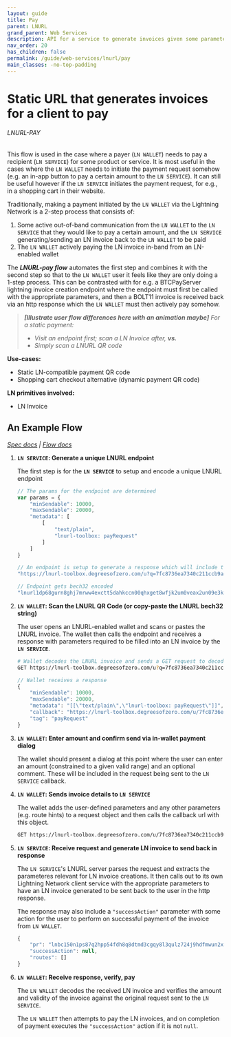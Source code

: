 ```yaml
---
layout: guide
title: Pay
parent: LNURL
grand_parent: Web Services
description: API for a service to generate invoices given some parameters.
nav_order: 20
has_children: false
permalink: /guide/web-services/lnurl/pay
main_classes: -no-top-padding
---
```


# Static URL that generates invoices for a client to pay
###### LNURL-PAY

This flow is used in the case where a payer (`LN WALLET`) needs to pay a recipient (`LN SERVICE`) for some product or service. It is most useful in the cases where the `LN WALLET` needs to initiate the payment request somehow (e.g. an in-app button to pay a certain amount to the `LN SERVICE`). It can still be useful however if the `LN SERVICE` initiates the payment request, for e.g., in a shopping cart in their website.

Traditionally, making a payment initiated by the `LN WALLET` via the Lightning Network is a 2-step process that consists of:
1. Some active out-of-band communication from the `LN WALLET` to the `LN SERVICE` that they would like to pay a certain amount, and the `LN SERVICE` generating/sending an LN invoice back to the `LN WALLET` to be paid
1. The `LN WALLET` actively paying the LN invoice in-band from an LN-enabled wallet

The ***LNURL-pay flow*** automates the first step and combines it with the second step so that to the `LN WALLET` user it feels like they are only doing a 1-step process. This can be contrasted with for e.g. a BTCPayServer lightning invoice creation endpoint where the endpoint must first be called with the appropriate parameters, and then a BOLT11 invoice is received back via an http response which the `LN WALLET` must then actively pay somehow.

> _**[Illustrate user flow differences here with an animation maybe]**_
> _For a static payment:_
> - _Visit an endpoint first; scan a LN Invoice after, **vs.**_
> - _Simply scan a LNURL QR code_

**Use-cases:**
- Static LN-compatible payment QR code
- Shopping cart checkout alternative (dynamic payment QR code)

**LN primitives involved:**
- LN Invoice

## An Example Flow
_[Spec docs](https://github.com/fiatjaf/lnurl-rfc/blob/master/lnurl-pay.md) | [Flow docs](https://xn--57h.bigsun.xyz/lnurl-pay-flow.txt)_

1. **``LN SERVICE``: Generate a unique LNURL endpoint**

    The first step is for the **`LN SERVICE`** to setup and encode a unique LNURL endpoint

    ```js
    // The params for the endpoint are determined
    var params = {
        "minSendable": 10000,
        "maxSendable": 20000,
        "metadata": [
            [
                "text/plain",
                "lnurl-toolbox: payRequest"
            ]
        ]
    }

    // An endpoint is setup to generate a response which will include the 'params'
    "https://lnurl-toolbox.degreesofzero.com/u?q=7fc8736ea7340c211ccb9a7bc0a6c5280456ac319ae4c2afc09b24d37bdd489b"

    // Endpoint gets bech32 encoded
    "lnurl1dp68gurn8ghj7mrww4exctt5dahkccn00qhxget8wfjk2um0veax2un09e3k7mf0w5lhz0fhve3nsdenxejkzdenxscxxv33x93kxc3evymkycesvymxxdfj8qcrgdfkv93nxvfev9jngcejv9nxxvpevgergepnxa3xgep58qukyakqmda"
    ```

1. **`LN WALLET`: Scan the LNURL QR Code (or copy-paste the LNURL bech32 string)**

    The user opens an LNURL-enabled wallet and scans or pastes the LNURL invoice. The wallet then calls the endpoint and receives a response with parameters required to be filled into an LN invoice by the **`LN SERVICE`**.

    ```sh
    # Wallet decodes the LNURL invoice and sends a GET request to decoded url
    GET https://lnurl-toolbox.degreesofzero.com/u?q=7fc8736ea7340c211ccb9a7bc0a6c5280456ac319ae4c2afc09b24d37bdd489b
    ```

    ```js
    // Wallet receives a response
    {
        "minSendable": 10000,
        "maxSendable": 20000,
        "metadata": "[[\"text/plain\",\"lnurl-toolbox: payRequest\"]]",
        "callback": "https://lnurl-toolbox.degreesofzero.com/u/7fc8736ea7340c211ccb9a7bc0a6c5280456ac319ae4c2afc09b24d37bdd489b",
        "tag": "payRequest"
    }
    ```

1. **`LN WALLET`: Enter amount and confirm send via in-wallet payment dialog**

    The wallet should present a dialog at this point where the user can enter an amount (constrained to a given valid range) and an optional comment. These will be included in the request being sent to the ``LN SERVICE`` callback.

1. **`LN WALLET`: Sends invoice details to `LN SERVICE`**

    The wallet adds the user-defined parameters and any other parameters (e.g. route hints) to a request object and then calls the callback url with this object.

    ```sh
    GET https://lnurl-toolbox.degreesofzero.com/u/7fc8736ea7340c211ccb9a7bc0a6c5280456ac319ae4c2afc09b24d37bdd489b?amount=15000

    ```

1. **`LN SERVICE`: Receive request and generate LN invoice to send back in response**

    The `LN SERVICE`'s LNURL server parses the request and extracts the parameteres relevant for LN invoice creations. It then calls out to its own Lightning Network client service with the appropriate parameters to have an LN invoice generated to be sent back to the user in the http response.

    The response may also include a `"successAction"` parameter with some action for the user to perform on successful payment of the invoice from `LN WALLET`.

    ```js
    {
        "pr": "lnbc150n1ps87q2hpp54fdh8q8dtmd3cgqy8l3qulz724j9hdfmwun2x8jcswlyh52wguqshp576uhqd5rgq8y66zrllqtpr8nsj8ee34nz32yn5f6vem4xxfawhtsxqrrsscqpf9z4gk9luxpy55nkxnsank57h6yy7gev9kzfua7qm37lxxfqggs8sj2dv09w3df2786xyz6jjar0kss38x7yayq73wwfujkym297669gps04eg0",
        "successAction": null,
        "routes": []
    }
    ```

1. **`LN WALLET`: Receive response, verify, pay**

    The `LN WALLET` decodes the received LN invoice and verifies the amount and validity of the invoice against the original request sent to the `LN SERVICE`.

    The `LN WALLET` then attempts to pay the LN invoices, and on completion of payment executes the `"successAction"` action if it is not `null`.
